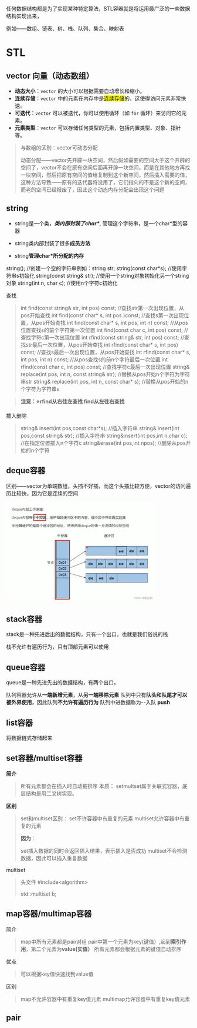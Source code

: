 

任何数据结构都是为了实现某种特定算法，STL容器就是将运用最广泛的一些数据结构实现出来，

例如——数组、链表、树、栈、队列、集合、映射表

# STL

## vector 向量（动态数组）

- **动态大小**：`vector` 的大小可以根据需要自动增长和缩小。
- **连续存储**：`vector` 中的元素在内存中是<mark>连续存储</mark>的，这使得访问元素非常快速。
- **可迭代**：`vector` 可以被迭代，你可以使用循环（如 `for` 循环）来访问它的元素。
- **元素类型**：`vector` 可以存储任何类型的元素，包括内置类型、对象、指针等。

> 与数组的区别：vector可动态分配
>
> 动态分配——vector先开辟一块空间，然后假如需要的空间大于这个开辟的空间了，vector不会在原有空间后面再开辟一块空间，而是在其他地方再找一块空间，然后把原有空间的值给复制到这个新空间，然后插入需要的值，这种方法导致——原有的迭代器将没用了，它们指向的不是这个新的空间，而老的空间已经报废了，因此这个动态内存分配会出现这个问题



## string 

- string是一个类，***类内部封装了char\****, 管理这个字符串，是一个char\*型的容器

- string类内部封装了很多**成员方法**

- string**管理char\*所分配的内存**



string(); //创建一个空的字符串例如：string  str;
string(const char*s); //使用字符串s初始化
string(const string& str); //使用一个string对象初始化另一个string对象
string(int n, char c); //使用n个字符c初始化

查找

>int find(const string& str, int pos) const; //查找str第一次出现位置，从pos开始查找
>int find(const char* s, int pos )const; //查找s第一次出现位置，从pos开始查找
>int find(const char* s, int pos, int n) const; //从pos位置查找s的前个字符第一次位置
>int find(const char c, int pos) const; //查找字符c第一次出现位置
>int rfind(const string& str, int pos) const; //查找str最后一次位置，从pos开始查找
>int rfind(const char* s, int pos) const; //查找s最后一次出现位置，从pos开始查找
>int rfind(const char* s, int pos, int n) const; //从pos查找s的前n个字符最后一次位置
>int rfind(const char c, int pos) const; //查找字符c最后一次出现位置
>string& replace(int pos, int n, const string& str); //替换从pos开始n个字符为字符串str
>string& replace(int pos, int n, const char* s); //替换从pos开始的n个字符为字符串s

> **注意：⭐rfind从右往左查找 find从左往右查找**



插入删除

> string& insert(int pos,const char*s); //插入字符串
> string& insert(int pos,const string& str); //插入字符串
> string&insert(int pos,int n,char c); //在指定位置插入n个字符c
> string&erase(int pos,int npos); //删除从pos开始的n个字符



## deque容器

区别——vector为单端数组，头插不好插，而这个头插比较方便，vector的访问遍历比较快，因为它是连续的空间

<img src="./assets/image-20241201152446410.png" alt="image-20241201152446410" style="zoom:50%;" />

## stack容器

stack是一种先进后出的数据结构，只有一个出口，也就是我们俗说的栈

栈不允许有遍历行为，只有顶部元素可以使用



## queue容器

queue是一种先进先出的数据结构，有两个出口。

队列容器允许从**一端新增元素**，从**另一端移除元素**
队列中只有**队头和队尾才可以被外界使用**，因此队列**不允许有遍历行为**
队列中进数据称为--入队 **push**



## list容器

将数据链式存储起来



## set容器/multiset容器

**简介**

> 所有元素都会在插入时自动被排序
> 本质：
> setmultset属于关联式容器，底层结构是用二叉树实现。

**区别**

> set和multiset区别：
> set不许容器中有重复的元素
> multiset允许容器中有重复的元素
>
> **因为**：
>
> set插入数据的同时会返回插入结果，表示插入是否成功
> multiset不会检测数据，因此可以插入重复数据



multiset

> 头文件 \#include\<algorithm\>
>
> std::multiset<int> b;





## map容器/multimap容器

简介

> map中所有元素都是pair对组
> pair中第一个元素为key(键值）,起到**索引作用**，第二个元素为**value(实值）**
> 所有元素都会根据元素的键值自动排序



优点

> 可以根据key值快速找到value值



区别

> map不允许容器中有重复key值元素
> multimap允许容器中有重复key值元素





## pair



